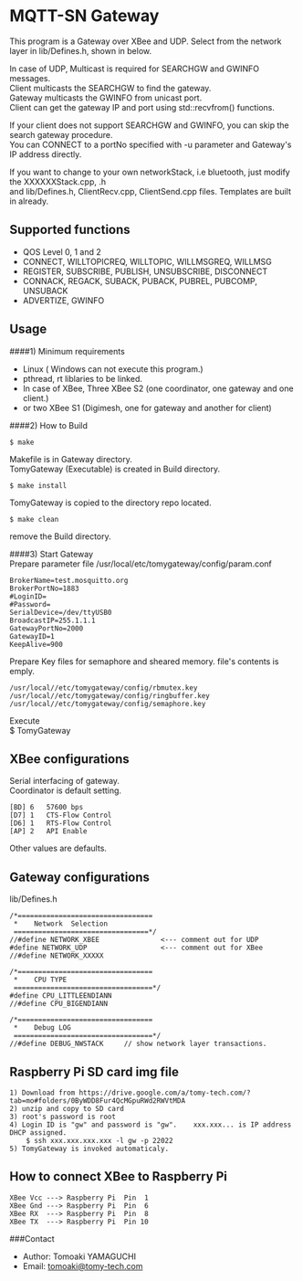 MQTT-SN Gateway
======
This program is a Gateway over XBee and UDP.
Select from the network layer in lib/Defines.h, shown in below. 

In case of UDP, Multicast is required for SEARCHGW and GWINFO messages.    
Client multicasts the SEARCHGW to find the gateway.    
Gateway multicasts the GWINFO from unicast port.    
Client can get the gateway IP and port using std::recvfrom() functions.    
         
If your client does not support SEARCHGW and GWINFO, you can skip the search gateway procedure.    
You can CONNECT to a portNo specified with -u parameter and Gateway's IP address directly.    

If you want to change to your own networkStack, i.e bluetooth, just modify the XXXXXXStack.cpp, .h      
and lib/Defines.h, ClientRecv.cpp, ClientSend.cpp files.  Templates are built in already.
    
Supported functions
-------------------

*  QOS Level 0, 1 and 2    
*  CONNECT, WILLTOPICREQ, WILLTOPIC, WILLMSGREQ, WILLMSG    
*  REGISTER, SUBSCRIBE, PUBLISH, UNSUBSCRIBE, DISCONNECT     
*  CONNACK, REGACK, SUBACK, PUBACK, PUBREL, PUBCOMP, UNSUBACK    
*  ADVERTIZE, GWINFO    


Usage
------
####1) Minimum requirements
*  Linux  ( Windows can not execute this program.)    
*  pthread, rt liblaries to be linked.    
*  In case of XBee, Three XBee S2 (one coordinator, one gateway and one client.)  
*  or two XBee S1 (Digimesh, one for gateway and another for client)    

####2) How to Build

    $ make
    
  Makefile is in Gateway directory.  
  TomyGateway (Executable) is created in Build directory.

    $ make install
  TomyGateway is copied to the directory repo located.    

    $ make clean
  remove the Build directory.    
    
####3)  Start Gateway  
  Prepare parameter file   /usr/local/etc/tomygateway/config/param.conf
    
    BrokerName=test.mosquitto.org     
    BrokerPortNo=1883    
    #LoginID=    
    #Password=    
    SerialDevice=/dev/ttyUSB0     
    BroadcastIP=255.1.1.1     
    GatewayPortNo=2000     
    GatewayID=1    
    KeepAlive=900     

  Prepare Key files for semaphore and sheared memory.  file's contents is emply.     

    /usr/local//etc/tomygateway/config/rbmutex.key    
    /usr/local//etc/tomygateway/config/ringbuffer.key     
    /usr/local//etc/tomygateway/config/semaphore.key    

  Execute      
        $ TomyGateway     

   

XBee configurations
----------------------
  Serial interfacing  of gateway.  
  Coordinator is default setting.
  
    [BD] 6   57600 bps
    [D7] 1   CTS-Flow Control
    [D6] 1   RTS-Flow Control
    [AP] 2   API Enable

  Other values are defaults.
  
Gateway configurations
----------------------
  lib/Defines.h

    /*=================================
     *    Network  Selection
     =================================*/
    //#define NETWORK_XBEE               <--- comment out for UDP
    #define NETWORK_UDP                  <--- comment out for XBee 
    //#define NETWORK_XXXXX    

    /*=================================
     *    CPU TYPE
     ==================================*/
    #define CPU_LITTLEENDIANN
    //#define CPU_BIGENDIANN
    
    /*=================================
     *    Debug LOG
     ==================================*/
    //#define DEBUG_NWSTACK     // show network layer transactions.     

Raspberry Pi SD card img file    
----------------------    
  
    1) Download from https://drive.google.com/a/tomy-tech.com/?tab=mo#folders/0ByWDD8Fur4QcMGpuRWd2RWVtMDA    
    2) unzip and copy to SD card    
    3) root's password is root    
    4) Login ID is "gw" and password is "gw".    xxx.xxx... is IP address DHCP assigned.    
        $ ssh xxx.xxx.xxx.xxx -l gw -p 22022  
    5) TomyGateway is invoked automaticaly. 
              

    
How to connect XBee to Raspberry Pi    
----------------------    
    XBee Vcc ---> Raspberry Pi  Pin  1    
    XBee Gnd ---> Raspberry Pi  Pin  6    
    XBee RX  ---> Raspberry Pi  Pin  8    
    XBee TX  ---> Raspberry Pi  Pin 10    


###Contact


* Author:    Tomoaki YAMAGUCHI
* Email:     tomoaki@tomy-tech.com
  
  
  



